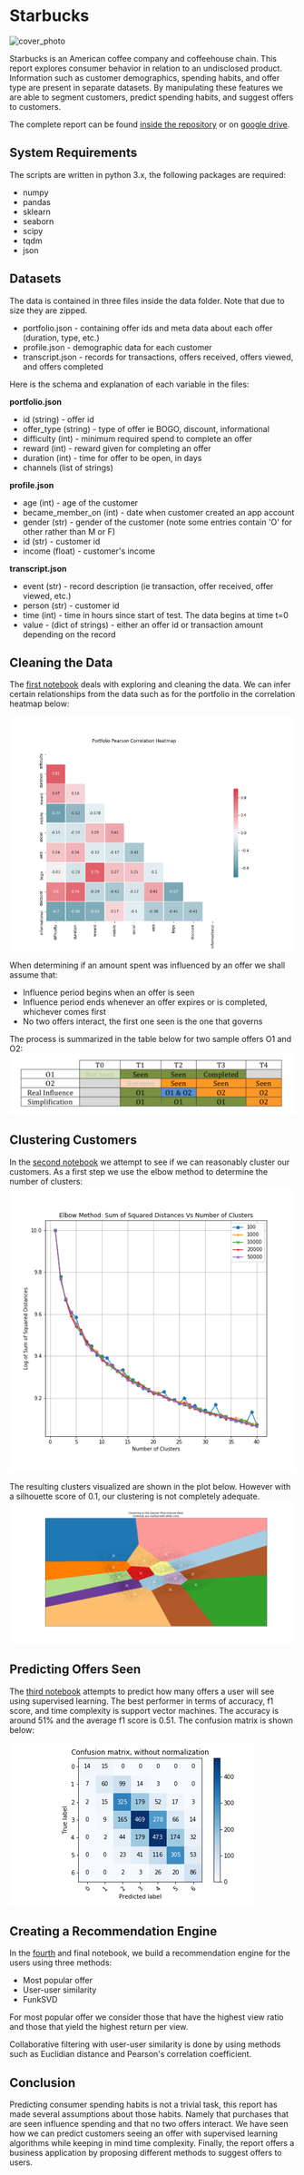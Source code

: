 # Starbucks
![cover_photo](https://github.com/NadimKawwa/starbucks/blob/master/plots/sbux_cover_photo.png)

Starbucks is an American coffee company and coffeehouse chain. This report explores consumer behavior in relation to an undisclosed product. Information such as customer demographics, spending habits, and offer type are present in separate datasets. By manipulating these features we are able to segment customers, predict spending habits, and suggest offers to customers.

The complete report can be found [inside the repository](https://github.com/NadimKawwa/starbucks/blob/master/strabucks_report_capstone.pdf) or on [google drive](https://drive.google.com/file/d/1oF6u1BFvCpc17uXyLLz0dTD_9b0PIZoh/view?usp=sharing).

## System Requirements

The scripts are written in python 3.x, the following packages are required:

- numpy
- pandas
- sklearn
- seaborn
- scipy
- tqdm
- json

## Datasets

The data is contained in three files inside the data folder. Note that due to size they are zipped.

* portfolio.json - containing offer ids and meta data about each offer (duration, type, etc.)
* profile.json - demographic data for each customer
* transcript.json - records for transactions, offers received, offers viewed, and offers completed

Here is the schema and explanation of each variable in the files:

**portfolio.json**
* id (string) - offer id
* offer_type (string) - type of offer ie BOGO, discount, informational
* difficulty (int) - minimum required spend to complete an offer
* reward (int) - reward given for completing an offer
* duration (int) - time for offer to be open, in days
* channels (list of strings)

**profile.json**
* age (int) - age of the customer 
* became_member_on (int) - date when customer created an app account
* gender (str) - gender of the customer (note some entries contain 'O' for other rather than M or F)
* id (str) - customer id
* income (float) - customer's income

**transcript.json**
* event (str) - record description (ie transaction, offer received, offer viewed, etc.)
* person (str) - customer id
* time (int) - time in hours since start of test. The data begins at time t=0
* value - (dict of strings) - either an offer id or transaction amount depending on the record


## Cleaning the Data

The [first notebook](https://github.com/NadimKawwa/starbucks/blob/master/00_Starbucks_Capstone_notebook_Cleaning.ipynb) deals with exploring and cleaning the data. We can infer certain relationships from the data such as for the portfolio in the correlation heatmap below:

![portfolio_corr](https://github.com/NadimKawwa/starbucks/blob/master/plots/portfolio_corr.png)

When determining if an amount spent was influenced by an offer we shall assume that:
- Influence period begins when an offer is seen
- Influence period ends whenever an offer expires or is completed, whichever comes first
- No two offers interact, the first one seen is the one that governs

The process is summarized in the table below for two sample offers O1 and O2:
![influence_assumption](https://github.com/NadimKawwa/starbucks/blob/master/plots/cleaning_assumption.png)


## Clustering Customers

In the [second notebook](https://github.com/NadimKawwa/starbucks/blob/master/01_Starbucks_Capstone_notebook_segmentation.ipynb) we attempt to see if we can reasonably cluster our customers. As a first step we use the elbow method to determine the number of clusters:
![mini_k_elbow](https://github.com/NadimKawwa/starbucks/blob/master/plots/elbow_minik.png)

The resulting clusters visualized are shown in the plot below. However with a silhouette score of 0.1, our clustering is not completely adequate.
![pca_space](https://github.com/NadimKawwa/starbucks/blob/master/plots/pca_space.png)


## Predicting Offers Seen

The [third notebook](https://github.com/NadimKawwa/starbucks/blob/master/02_Starbucks_Capstone_notebook_SupevisedLearning.ipynb) attempts to predict how many offers a user will see using supervised learning. The best performer in terms of accuracy, f1 score, and time complexity is support vector machines. The accuracy is around 51% and the average f1 score is 0.51.
The confusion matrix is shown below:

![svc_pipe_seen](https://github.com/NadimKawwa/starbucks/blob/master/plots/svc_pipe_seen_confusion.png)

## Creating a Recommendation Engine

In the [fourth](https://github.com/NadimKawwa/starbucks/blob/master/03_Starbucks_Capstone_notebook_RecommendationEngine.ipynb) and final notebook, we build a recommendation engine for the users using three methods:
- Most popular offer
- User-user similarity
- FunkSVD

For most popular offer we consider those that have the highest view ratio and those that yield the highest return per view.

Collaborative filtering with user-user similarity is done by using methods such as Euclidian distance and Pearson's correlation coefficient.


## Conclusion

Predicting consumer spending habits is not a trivial task, this report has made several assumptions about those habits. Namely that purchases that are seen influence spending and that no two offers interact.
We have seen how we can predict customers seeing an offer with supervised learning algorithms while keeping in mind time complexity.
Finally, the report offers a business application by proposing different methods to suggest offers to users.
